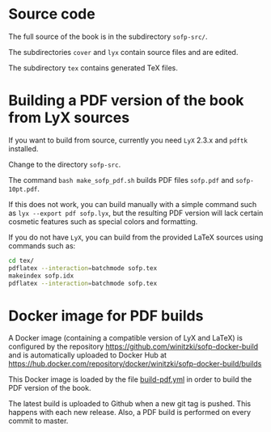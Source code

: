 # Source code

The full source of the book is in the subdirectory `sofp-src/`.

The subdirectories `cover` and `lyx` contain source files and are edited.

The subdirectory `tex` contains generated TeX files.

# Building a PDF version of the book from LyX sources

If you want to build from source, currently you need `LyX` 2.3.x and `pdftk` installed.

Change to the directory `sofp-src`.

The command `bash make_sofp_pdf.sh` builds PDF files `sofp.pdf` and `sofp-10pt.pdf`.

If this does not work, you can build manually with a simple command such as `lyx --export pdf sofp.lyx`,
but the resulting PDF version will lack certain cosmetic features such as special colors and formatting.

If you do not have `LyX`, you can build from the provided LaTeX sources using commands such as:

```bash
cd tex/
pdflatex --interaction=batchmode sofp.tex
makeindex sofp.idx
pdflatex --interaction=batchmode sofp.tex
```

# Docker image for PDF builds

A Docker image (containing a compatible version of LyX and LaTeX) is configured by the repository https://github.com/winitzki/sofp-docker-build
and is automatically uploaded to Docker Hub at https://hub.docker.com/repository/docker/winitzki/sofp-docker-build/builds

This Docker image is loaded by the file [build-pdf.yml](.github/workflows/build-pdf.yml#L31) in order to build the PDF version of the book.

The latest build is uploaded to Github when a new git tag is pushed.
This happens with each new release.
Also, a PDF build is performed on every commit to master.
